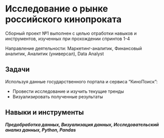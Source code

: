 ﻿# Исследование о рынке российского кинопроката

Сборный проект №1 выполнен с целью отработки навыков и инструментов, изученных при прохождении спринтов 1-4

Направление деятельности: Маркетинг-аналитик, Финансовый аналитик, Аналитик (универсал), Data Analyst


## Задачи
Используя данные государственного портала и сервиса “КиноПоиск”:

- Провести исследование и изучить текущие тренды
- Визуализировать полученные результаты

## Навыки и инструменты
***Предобработка данных, Визуализация данных, Исследовательский анализ данных, Python, Pandas***